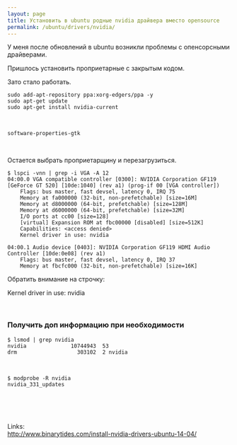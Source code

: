```yaml
---
layout: page
title: Установить в ubuntu родные nvidia драйвера вместо opensource
permalink: /ubuntu/drivers/nvidia/
---
```


У меня после обновлений в ubuntu возникли проблемы с опенсорсными драйверами.

Пришлось установить проприетарные с закрытым кодом.

Зато стало работать.


	sudo add-apt-repository ppa:xorg-edgers/ppa -y
	sudo apt-get update
	sudo apt-get install nvidia-current

<br/>

	software-properties-gtk

<br/>

Остается выбрать проприетарщину и перезагрузиться.


	$ lspci -vnn | grep -i VGA -A 12
	04:00.0 VGA compatible controller [0300]: NVIDIA Corporation GF119 [GeForce GT 520] [10de:1040] (rev a1) (prog-if 00 [VGA controller])
		Flags: bus master, fast devsel, latency 0, IRQ 75
		Memory at fa000000 (32-bit, non-prefetchable) [size=16M]
		Memory at d8000000 (64-bit, prefetchable) [size=128M]
		Memory at d6000000 (64-bit, prefetchable) [size=32M]
		I/O ports at cc00 [size=128]
		[virtual] Expansion ROM at fbc00000 [disabled] [size=512K]
		Capabilities: <access denied>
		Kernel driver in use: nvidia

	04:00.1 Audio device [0403]: NVIDIA Corporation GF119 HDMI Audio Controller [10de:0e08] (rev a1)
		Flags: bus master, fast devsel, latency 0, IRQ 37
		Memory at fbcfc000 (32-bit, non-prefetchable) [size=16K]



Обратить внимание на строчку:

Kernel driver in use: nvidia


<br/>

### Получить доп информацию при необходимости


	$ lsmod | grep nvidia
	nvidia              10744943  53
	drm                   303102  2 nvidia



<br/>

	$ modprobe -R nvidia
	nvidia_331_updates


<br/><br/><br/>

Links:  
http://www.binarytides.com/install-nvidia-drivers-ubuntu-14-04/
